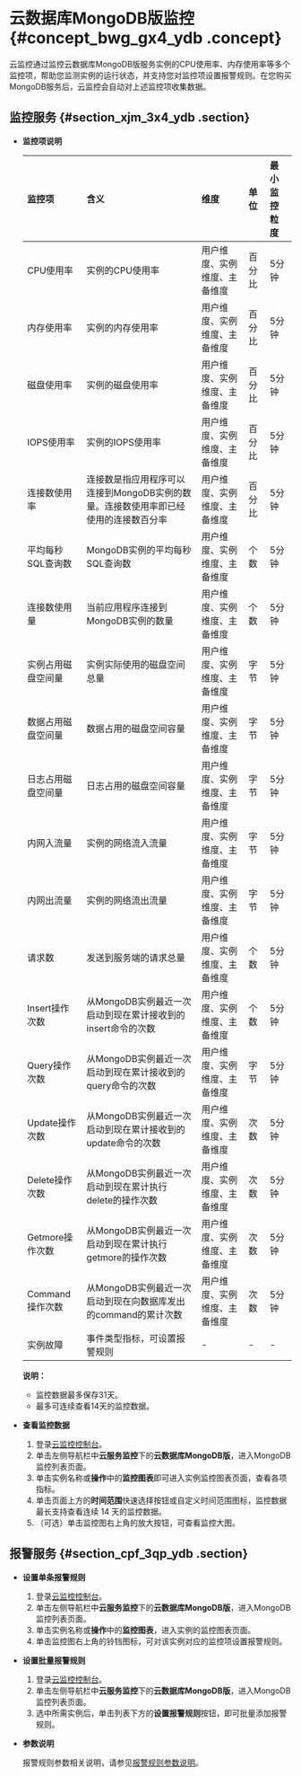 # 云数据库MongoDB版监控 {#concept_bwg_gx4_ydb .concept}

云监控通过监控云数据库MongoDB版服务实例的CPU使用率、内存使用率等多个监控项，帮助您监测实例的运行状态，并支持您对监控项设置报警规则。在您购买MongoDB服务后，云监控会自动对上述监控项收集数据。

## 监控服务 {#section_xjm_3x4_ydb .section}

-   **监控项说明** 

    |监控项|含义|维度|单位|最小监控粒度|
    |:--|:-|:-|:-|:-----|
    |CPU使用率|实例的CPU使用率|用户维度、实例维度、主备维度|百分比|5分钟|
    |内存使用率|实例的内存使用率|用户维度、实例维度、主备维度|百分比|5分钟|
    |磁盘使用率|实例的磁盘使用率|用户维度、实例维度、主备维度|百分比|5分钟|
    |IOPS使用率|实例的IOPS使用率|用户维度、实例维度、主备维度|百分比|5分钟|
    |连接数使用率|连接数是指应用程序可以连接到MongoDB实例的数量。连接数使用率即已经使用的连接数百分率|用户维度、实例维度、主备维度|百分比|5分钟|
    |平均每秒SQL查询数|MongoDB实例的平均每秒SQL查询数|用户维度、实例维度、主备维度|个数|5分钟|
    |连接数使用量|当前应用程序连接到MongoDB实例的数量|用户维度、实例维度、主备维度|个数|5分钟|
    |实例占用磁盘空间量|实例实际使用的磁盘空间总量|用户维度、实例维度、主备维度|字节|5分钟|
    |数据占用磁盘空间量|数据占用的磁盘空间容量|用户维度、实例维度、主备维度|字节|5分钟|
    |日志占用磁盘空间量|日志占用的磁盘空间容量|用户维度、实例维度、主备维度|字节|5分钟|
    |内网入流量|实例的网络流入流量|用户维度、实例维度、主备维度|字节|5分钟|
    |内网出流量|实例的网络流出流量|用户维度、实例维度、主备维度|字节|5分钟|
    |请求数|发送到服务端的请求总量|用户维度、实例维度、主备维度|个数|5分钟|
    |Insert操作次数|从MongoDB实例最近一次启动到现在累计接收到的insert命令的次数|用户维度、实例维度、主备维度|个数|5分钟|
    |Query操作次数|从MongoDB实例最近一次启动到现在累计接收到的query命令的次数|用户维度、实例维度、主备维度|字节|5分钟|
    |Update操作次数|从MongoDB实例最近一次启动到现在累计接收到的update命令的次数|用户维度、实例维度、主备维度|次数|5分钟|
    |Delete操作次数|从MongoDB实例最近一次启动到现在累计执行delete的操作次数|用户维度、实例维度、主备维度|次数|5分钟|
    |Getmore操作次数|从MongoDB实例最近一次启动到现在累计执行getmore的操作次数|用户维度、实例维度、主备维度|次数|5分钟|
    |Command操作次数|从MongoDB实例最近一次启动到现在向数据库发出的command的累计次数|用户维度、实例维度、主备维度|次数|5分钟|
    |实例故障|事件类型指标，可设置报警规则|-|-|-|

    **说明：** 

    -   监控数据最多保存31天。
    -   最多可连续查看14天的监控数据。
-   **查看监控数据** 
    1.  登录[云监控控制台](https://cms-intl.console.aliyun.com)。
    2.  单击左侧导航栏中**云服务监控**下的**云数据库MongoDB版**，进入MongoDB监控列表页面。
    3.  单击实例名称或**操作**中的**监控图表**即可进入实例监控图表页面，查看各项指标。
    4.  单击页面上方的**时间范围**快速选择按钮或自定义时间范围图标，监控数据最长支持查看连续 14 天的监控数据。
    5.  （可选）单击监控图右上角的放大按钮，可查看监控大图。

## 报警服务 {#section_cpf_3qp_ydb .section}

-   **设置单条报警规则** 
    1.  登录[云监控控制台](https://cms-intl.console.aliyun.com)。
    2.  单击左侧导航栏中**云服务监控**下的**云数据库MongoDB版**，进入MongoDB监控列表页面。
    3.  单击实例名称或**操作**中的**监控图表**，进入实例的监控图表页面。
    4.  单击监控图右上角的铃铛图标，可对该实例对应的监控项设置报警规则。
-   **设置批量报警规则** 
    1.  登录[云监控控制台](https://cms-intl.console.aliyun.com)。
    2.  单击左侧导航栏中**云服务监控**下的**云数据库MongoDB版**，进入MongoDB监控列表页面。
    3.  选中所需实例后，单击列表下方的**设置报警规则**按钮，即可批量添加报警规则。
-   **参数说明** 

    报警规则参数相关说明，请参见[报警规则参数说明](intl.zh-CN/用户指南/报警服务/报警规则/报警规则参数说明.md#)。


